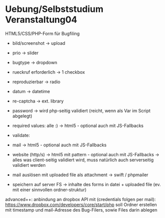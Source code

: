 Uebung/Selbststudium Veranstaltung04
===============

HTML5/CSS/PHP-Form für Bugfiling


* bild/screenshot -> upload
* prio -> slider
* bugtype -> dropdown
* rueckruf erforderlich -> 1 checkbox
* reproduzierbar -> radio
* datum -> datetime
* re-captcha -> ext. library
* password -> wird php-seitig validiert (reicht, wenn als Var im Script abgelegt)

* required values: alle :) -> html5 - optional auch mit JS-Fallbacks

* validate:
* mail -> html5 - optional auch mit JS-Fallbacks
* website (http/s) -> html5 mit pattern - optional auch mit JS-Fallbacks
-> alles was client-seitig validiert wird, muss natürlich auch serverseitig validiert werden

* mail auslösen mit uploaded file als attachment -> swift / phpmailer

* speichern auf server FS -> inhalte des forms in datei + uploaded file (ev. mit einer sinnvollen ordner-struktur)

advanced++:
anbindung an dropbox API mit (credentials folgen per mail):
https://www.dropbox.com/developers/core/start/php
soll Ordner erstellen mit timestamp und mail-Adresse des Bug-Filers, sowie Files darin ablegen